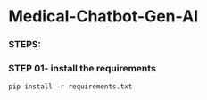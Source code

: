 # Medical-Chatbot-Gen-AI
### STEPS:

### STEP 01- install the requirements
```bash
pip install -r requirements.txt
```